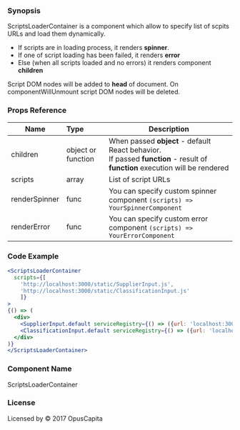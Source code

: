 ### Synopsis

ScriptsLoaderContainer is a component which allow to specify list of scpits URLs and load them dynamically.

* If scripts are in loading process, it renders **spinner**.
* If one of script loading has been failed, it renders **error**
* Else (when all scripts loaded and no errors) it renders component **children**

Script DOM nodes will be added to **head** of document.
On componentWillUnmount script DOM nodes will be deleted.

### Props Reference

| Name                          | Type                  | Description                                                |
| ------------------------------|:----------------------| -----------------------------------------------------------|
| children | object or function | When passed **object** - default React behavior. <br/>If passed **function** - result of **function** execution will be rendered |
| scripts | array | List of script URLs |
| renderSpinner | func | You can specify custom spinner component `(scripts) => YourSpinnerComponent` |
| renderError | func | You can specify custom error component `(scripts) => YourErrorComponent` |

### Code Example

```jsx harmony
<ScriptsLoaderContainer
  scripts={[
    'http://localhost:3000/static/SupplierInput.js',
    'http://localhost:3000/static/ClassificationInput.js'
    ]}
>
{() => (
  <div>
    <SupplierInput.default serviceRegistry={() => ({url: 'localhost:3000'})} />
    <ClassificationInput.default serviceRegistry={() => ({url: 'localhost:3000'})} />
  </div>
)}
</ScriptsLoaderContainer>
```

### Component Name

ScriptsLoaderContainer

### License

Licensed by © 2017 OpusCapita

